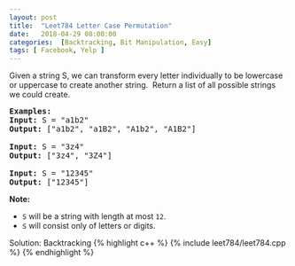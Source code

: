 ```yaml
---
layout: post
title:  "Leet784 Letter Case Permutation"
date:   2018-04-29 08:00:00
categories:  [Backtracking, Bit Manipulation, Easy]
tags: [ Facebook, Yelp ]
---
```


<div>
	<p>Given a string S, we can transform every letter individually&nbsp;to be lowercase or uppercase to create another string.&nbsp; Return a list of all possible strings we could create.</p>

<pre><strong>Examples:</strong>
<strong>Input:</strong> S = "a1b2"
<strong>Output:</strong> ["a1b2", "a1B2", "A1b2", "A1B2"]

<strong>Input:</strong> S = "3z4"
<strong>Output:</strong> ["3z4", "3Z4"]

<strong>Input:</strong> S = "12345"
<strong>Output:</strong> ["12345"]
</pre>

<p><strong>Note:</strong></p>

<ul>
	<li><code>S</code> will be a string with length at most <code>12</code>.</li>
	<li><code>S</code> will consist only of letters or digits.</li>
</ul></div>

Solution: Backtracking 
{% highlight c++ %}
{% include leet784/leet784.cpp %}
{% endhighlight %}
